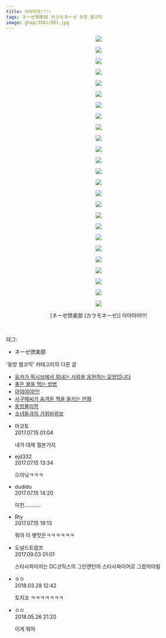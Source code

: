 ```yaml
---
title: 아야야야!!!!
tags: ネーゼ倶楽部 カラモネーゼ 동방_웹코믹
image: ghap/3561/001.jpg
---
```

<div class="article">
<p style="text-align: center; clear: none; float: none;"><img src="{{ site.nasurl }}/ghap/3561/001.jpg"/></p>
<p style="text-align: center; clear: none; float: none;"><img src="{{ site.nasurl }}/ghap/3561/002.jpg"/></p>
<p style="text-align: center; clear: none; float: none;"><img src="{{ site.nasurl }}/ghap/3561/003.jpg"/></p>
<p style="text-align: center; clear: none; float: none;"><img src="{{ site.nasurl }}/ghap/3561/004.jpg"/></p>
<p style="text-align: center; clear: none; float: none;"><img src="{{ site.nasurl }}/ghap/3561/005.jpg"/></p>
<p style="text-align: center; clear: none; float: none;"><img src="{{ site.nasurl }}/ghap/3561/006.jpg"/></p>
<p style="text-align: center; clear: none; float: none;"><img src="{{ site.nasurl }}/ghap/3561/007.jpg"/></p>
<p style="text-align: center; clear: none; float: none;"><img src="{{ site.nasurl }}/ghap/3561/008.jpg"/></p>
<p style="text-align: center; clear: none; float: none;"><img src="{{ site.nasurl }}/ghap/3561/009.jpg"/></p>
<p style="text-align: center; clear: none; float: none;"><img src="{{ site.nasurl }}/ghap/3561/010.jpg"/></p>
<p style="text-align: center; clear: none; float: none;"><img src="{{ site.nasurl }}/ghap/3561/011.jpg"/></p>
<p style="text-align: center; clear: none; float: none;"><img src="{{ site.nasurl }}/ghap/3561/012.jpg"/></p>
<p style="text-align: center; clear: none; float: none;"><img src="{{ site.nasurl }}/ghap/3561/013.jpg"/></p>
<p style="text-align: center; clear: none; float: none;"><img src="{{ site.nasurl }}/ghap/3561/014.jpg"/></p>
<p style="text-align: center; clear: none; float: none;"><img src="{{ site.nasurl }}/ghap/3561/015.jpg"/></p>
<p style="text-align: center; clear: none; float: none;"><img src="{{ site.nasurl }}/ghap/3561/016.jpg"/></p>
<p style="text-align: center; clear: none; float: none;"><img src="{{ site.nasurl }}/ghap/3561/017.jpg"/></p>
<p style="text-align: center; clear: none; float: none;"><img src="{{ site.nasurl }}/ghap/3561/018.jpg"/></p>
<p style="text-align: center; clear: none; float: none;"><img src="{{ site.nasurl }}/ghap/3561/019.jpg"/></p>
<p style="text-align: center; clear: none; float: none;"><img src="{{ site.nasurl }}/ghap/3561/020.jpg"/></p>
<p style="text-align: center; clear: none; float: none;"><img src="{{ site.nasurl }}/ghap/3561/021.jpg"/></p>
<p style="text-align: center; clear: none; float: none;"><img src="{{ site.nasurl }}/ghap/3561/022.jpg"/></p>
<p style="text-align: center; clear: none; float: none;"><img src="{{ site.nasurl }}/ghap/3561/023.jpg"/></p>
<p style="text-align: center; clear: none; float: none;"><img src="{{ site.nasurl }}/ghap/3561/024.jpg"/></p>
<p style="text-align: center; clear: none; float: none;"><img src="{{ site.nasurl }}/ghap/3561/025.jpg"/></p>
<p style="text-align: center; clear: none; float: none;">[ネーゼ倶楽部 (カラモネーゼ)] 아야야야!!!!</p>
<p><br/></p>
</div><div class="tagTrail">
<p>태그: </p>
<ul>
<li>ネーゼ倶楽部</li>
</ul>
</div><div class="another">
<p>'동방 웹코믹' 카테고리의 다른 글</p>
<ul>
<li><a href="/2017-07-17-ghap_3564">유카가 픽시브에서 힘내는 사람을 응원하는 모양입니다</a></li>
<li><a href="/2017-07-17-ghap_3563">좋은 꿀을 먹는 방법</a></li>
<li><a href="/2017-07-15-ghap_3561">아야야야!!!!</a></li>
<li><a href="/2017-07-14-ghap_3559">사구메씨가 숨겨둔 책을 들키는 만화</a></li>
<li><a href="/2017-07-14-ghap_3558">동방물리학</a></li>
<li><a href="/2017-07-14-ghap_3557">소녀들과의 가위바위보</a></li>
</ul>
</div><div class="cb_module cb_fluid">
<div class="cb_wrt cb_profile">
<div class="comment">
<ul>
<li class="cb_thumb_off" id="comment15036073">
<div class="cb_comment_area">
<div class="cb_info_area">
<div class="cb_section">
<span class="cb_nick_name">마코토</span>
</div>
<div class="cb_section">
<span class="cb_date">2017.07.15 01:04 </span>
</div>
</div>
<div class="cb_dsc_comment">
<p class="cb_dsc">
											내가 대체 뭘본거지
										</p>
</div>
</div></li>
<li class="cb_thumb_off" id="comment15036347">
<div class="cb_comment_area">
<div class="cb_info_area">
<div class="cb_section">
<span class="cb_nick_name">ejd332</span>
</div>
<div class="cb_section">
<span class="cb_date">2017.07.15 13:34 </span>
</div>
</div>
<div class="cb_dsc_comment">
<p class="cb_dsc">
											으아닠ㅋㅋㅋ
										</p>
</div>
</div></li>
<li class="cb_thumb_off" id="comment15036387">
<div class="cb_comment_area">
<div class="cb_info_area">
<div class="cb_section">
<span class="cb_nick_name">dudidu</span>
</div>
<div class="cb_section">
<span class="cb_date">2017.07.15 14:20 </span>
</div>
</div>
<div class="cb_dsc_comment">
<p class="cb_dsc">
											미친...........
										</p>
</div>
</div></li>
<li class="cb_thumb_off" id="comment15036535">
<div class="cb_comment_area">
<div class="cb_info_area">
<div class="cb_section">
<span class="cb_nick_name">Rty</span>
</div>
<div class="cb_section">
<span class="cb_date">2017.07.15 19:13 </span>
</div>
</div>
<div class="cb_dsc_comment">
<p class="cb_dsc">
											뭐야 이 병맛은ㅋㅋㅋㅋㅋㅋ
										</p>
</div>
</div></li>
<li class="cb_thumb_off" id="comment15074852">
<div class="cb_comment_area">
<div class="cb_info_area">
<div class="cb_section">
<span class="cb_nick_name">도널드트럼프</span>
</div>
<div class="cb_section">
<span class="cb_date">2017.09.03 01:01 </span>
</div>
</div>
<div class="cb_dsc_comment">
<p class="cb_dsc">
											스타사파이어는 DC코믹스의 그린랜턴의 스타사파이어로 그렸어야됨 
										</p>
</div>
</div></li>
<li class="cb_thumb_off" id="comment15228949">
<div class="cb_comment_area">
<div class="cb_info_area">
<div class="cb_section">
<span class="cb_nick_name">ㅇㅇ</span>
</div>
<div class="cb_section">
<span class="cb_date">2018.03.28 12:42 </span>
</div>
</div>
<div class="cb_dsc_comment">
<p class="cb_dsc">
											토지코 ㅋㅋㅋㅋㅋㅋㅋ
										</p>
</div>
</div></li>
<li class="cb_thumb_off" id="comment15262365">
<div class="cb_comment_area">
<div class="cb_info_area">
<div class="cb_section">
<span class="cb_nick_name">ㅇㅇ</span>
</div>
<div class="cb_section">
<span class="cb_date">2018.05.26 21:20 </span>
</div>
</div>
<div class="cb_dsc_comment">
<p class="cb_dsc">
											이게 뭐야
										</p>
</div>
</div></li>
</ul>
</div>
</div><!-- commentList close -->
</div>
